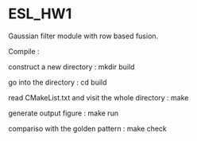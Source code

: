 # ESL_HW1

Gaussian filter module with row based fusion.

Compile :

construct a new directory                         : mkdir build

go into the directory                             : cd build

read CMakeList.txt and visit the whole directory  : make

generate output figure                            : make run

compariso with the golden pattern                 : make check
